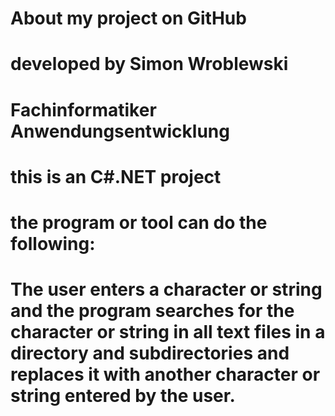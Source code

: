 # About my project on GitHub
# developed by Simon Wroblewski
# Fachinformatiker Anwendungsentwicklung
# this is an C#.NET project
# the program or tool can do the following:
# The user enters a character or string and the program searches for the character or string in all text files in a directory and subdirectories and replaces it with another character or string entered by the user.
